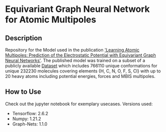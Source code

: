 # Equivariant Graph Neural Network for Atomic Multipoles

## Description
Repository for the Model used in the publication ['Learning Atomic Multipoles: Prediction of the Electrostatic Potential with Equivariant Graph Neural Networks'](https://arxiv.org/abs/2110.05417).
The published model was trained on a subset of a publicly available [Dataset](https://www.research-collection.ethz.ch/handle/20.500.11850/509052) which includes 766110 unique conformations for unique 232230 molecules covering elements {H, C, N, O, F, S, Cl} with up to 20 heavy atoms including potential energies, forces and MBIS multipoles.


## How to Use
Check out the jupyter notebook for exemplary usecases.
Versions used:
- Tensorflow: 2.6.2
- Numpy: 1.21.2
- Graph-Nets: 1.1.0

